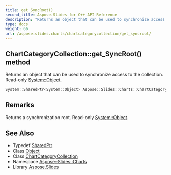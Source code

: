```yaml
---
title: get_SyncRoot()
second_title: Aspose.Slides for C++ API Reference
description: "Returns an object that can be used to synchronize access to the collection. Read-only System::Object."
type: docs
weight: 66
url: /aspose.slides.charts/chartcategorycollection/get_syncroot/
---
```

## ChartCategoryCollection::get_SyncRoot() method


Returns an object that can be used to synchronize access to the collection. Read-only [System::Object](../../../system/object/).

```cpp
System::SharedPtr<System::Object> Aspose::Slides::Charts::ChartCategoryCollection::get_SyncRoot() override
```

## Remarks


Returns a synchronization root. Read-only [System::Object](../../../system/object/). 
## See Also

* Typedef [SharedPtr](../../../system/sharedptr/)
* Class [Object](../../../system/object/)
* Class [ChartCategoryCollection](../)
* Namespace [Aspose::Slides::Charts](../../)
* Library [Aspose.Slides](../../../)